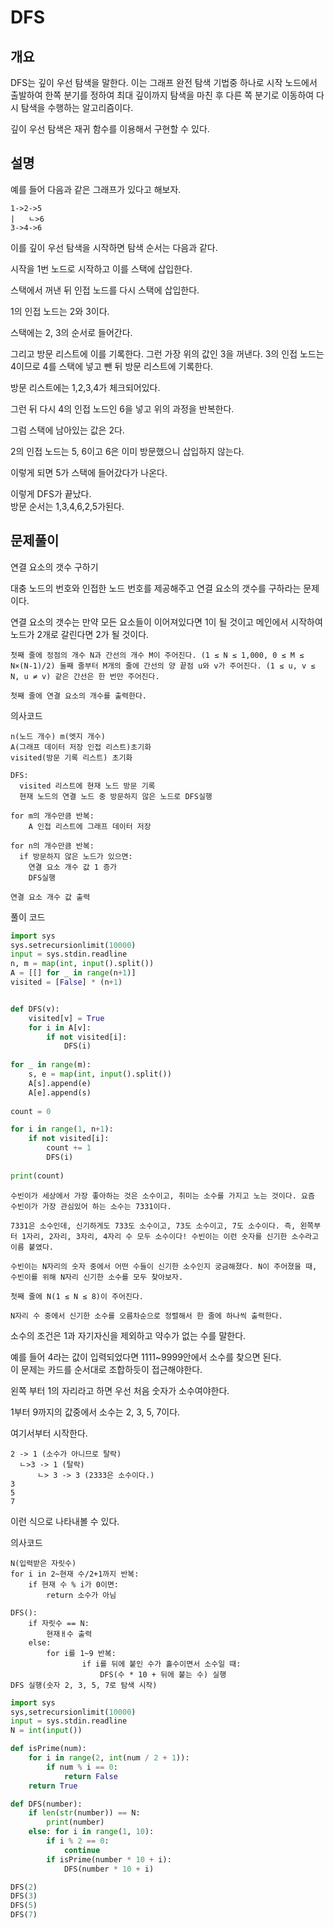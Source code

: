 # DFS

## 개요

DFS는 깊이 우선 탐색을 말한다. 이는 그래프 완전 탐색 기법중 하나로 시작 노드에서 출발하여 한쪽 분기를 정하여 최대 깊이까지 탐색을 마친 후 다른 쪽 분기로 이동하여 다시 탐색을 수행하는 알고리즘이다.

깊이 우선 탐색은 재귀 함수를 이용해서 구현할 수 있다.


## 설명

예를 들어 다음과 같은 그래프가 있다고 해보자.
```
1->2->5
|   ㄴ>6
3->4->6 
```

이를 깊이 우선 탐색을 시작하면 탐색 순서는 다음과 같다.

시작을 1번 노드로 시작하고 이를 스택에 삽입한다.

스택에서 꺼낸 뒤 인접 노드를 다시 스택에 삽입한다.

1의 인접 노드는 2와 3이다.

스택에는 2, 3의 순서로 들어간다.

그리고 방문 리스트에 이를 기록한다.
그런 가장 위의 값인 3을 꺼낸다. 3의 인접 노드는 4이므로 4를 스택에 넣고 뺀 뒤 방문 리스트에 기록한다.

방문 리스트에는 1,2,3,4가 체크되어있다.

그런 뒤 다시 4의 인접 노드인 6을 넣고 위의 과정을 반복한다.

그럼 스택에 남아있는 값은 2다.

2의 인접 노드는 5, 6이고 6은 이미 방문했으니 삽입하지 않는다.

이렇게 되면 5가 스택에 들어갔다가 나온다.

이렇게 DFS가 끝났다.  
방문 순서는 1,3,4,6,2,5가된다.

## 문제풀이

연결 요소의 갯수 구하기

대충 노드의 번호와 인접한 노드 번호를 제공해주고 연결 요소의 갯수를 구하라는 문제이다.

연결 요소의 갯수는 만약 모든 요소들이 이어져있다면 1이 될 것이고 메인에서 시작하여 노드가 2개로 갈린다면 2가 될 것이다.

```
첫째 줄에 정점의 개수 N과 간선의 개수 M이 주어진다. (1 ≤ N ≤ 1,000, 0 ≤ M ≤ N×(N-1)/2) 둘째 줄부터 M개의 줄에 간선의 양 끝점 u와 v가 주어진다. (1 ≤ u, v ≤ N, u ≠ v) 같은 간선은 한 번만 주어진다.
```

```
첫째 줄에 연결 요소의 개수를 출력한다.
```

의사코드
```
n(노드 개수) m(엣지 개수)
A(그래프 데이터 저장 인접 리스트)초기화
visited(방문 기록 리스트) 초기화

DFS:
  visited 리스트에 현재 노드 방문 기록
  현재 노드의 연결 노드 중 방문하지 않은 노드로 DFS실행

for m의 개수만큼 반복:
    A 인접 리스트에 그래프 데이터 저장

for n의 개수만큼 반복:
  if 방문하지 않은 노드가 있으면:
    연결 요소 개수 값 1 증가
    DFS실행

연결 요소 개수 값 출력
```

풀이 코드
```python
import sys
sys.setrecursionlimit(10000)
input = sys.stdin.readline
n, m = map(int, input().split())
A = [[] for _ in range(n+1)]
visited = [False] * (n+1)


def DFS(v):
    visited[v] = True
    for i in A[v]:
        if not visited[i]:
            DFS(i)
            
for _ in range(m):
    s, e = map(int, input().split())
    A[s].append(e)
    A[e].append(s)
    
count = 0

for i in range(1, n+1):
    if not visited[i]:
        count += 1
        DFS(i)
        
print(count)
```

```
수빈이가 세상에서 가장 좋아하는 것은 소수이고, 취미는 소수를 가지고 노는 것이다. 요즘 수빈이가 가장 관심있어 하는 소수는 7331이다.

7331은 소수인데, 신기하게도 733도 소수이고, 73도 소수이고, 7도 소수이다. 즉, 왼쪽부터 1자리, 2자리, 3자리, 4자리 수 모두 소수이다! 수빈이는 이런 숫자를 신기한 소수라고 이름 붙였다.

수빈이는 N자리의 숫자 중에서 어떤 수들이 신기한 소수인지 궁금해졌다. N이 주어졌을 때, 수빈이를 위해 N자리 신기한 소수를 모두 찾아보자.
```

```
첫째 줄에 N(1 ≤ N ≤ 8)이 주어진다.
```

```
N자리 수 중에서 신기한 소수를 오름차순으로 정렬해서 한 줄에 하나씩 출력한다.
```

소수의 조건은 1과 자기자신을 제외하고 약수가 없는 수를 말한다.

예를 들어 4라는 값이 입력되었다면 1111~9999안에서 소수를 찾으면 된다.  
이 문제는 카드를 순서대로 조합하듯이 접근해야한다.

왼쪽 부터 1의 자리라고 하면 우선 처음 숫자가 소수여야한다.

1부터 9까지의 값중에서 소수는 2, 3, 5, 7이다.

여기서부터 시작한다.

```
2 -> 1 (소수가 아니므로 탈락)
  ㄴ>3 -> 1 (탈락)
      ㄴ> 3 -> 3 (2333은 소수이다.)
3
5
7
```

이런 식으로 나타내볼 수 있다.

의사코드
```
N(입력받은 자릿수)
for i in 2~현재 수/2+1까지 반복:
    if 현재 수 % i가 0이면:
        return 소수가 아님

DFS():
    if 자릿수 == N:
        현재ㅐ수 출력
    else:
        for i를 1~9 반복:
                if i를 뒤에 붙인 수가 홀수이면서 소수일 때:
                    DFS(수 * 10 + 뒤에 붙는 수) 실행
DFS 실행(숫자 2, 3, 5, 7로 탐색 시작)
```


```python
import sys
sys,setrecursionlimit(10000)
input = sys.stdin.readline
N = int(input())

def isPrime(num):
    for i in range(2, int(num / 2 + 1)):
        if num % i == 0:
            return False
    return True

def DFS(number):
    if len(str(number)) == N:
        print(number)
    else: for i in range(1, 10):
        if i % 2 == 0:
            continue
        if isPrime(number * 10 + i):
            DFS(number * 10 + i)

DFS(2)
DFS(3)
DFS(5)
DFS(7)
```